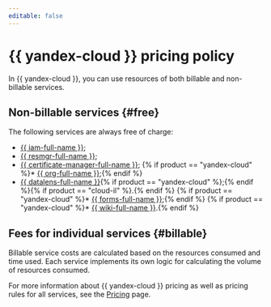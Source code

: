 ```yaml
---
editable: false
---
```


# {{ yandex-cloud }} pricing policy

In {{ yandex-cloud }}, you can use resources of both billable and non-billable services.

## Non-billable services {#free}

The following services are always free of charge:
* [{{ iam-full-name }}](../iam/pricing.md);
* [{{ resmgr-full-name }}](../resource-manager/pricing.md);
* [{{ certificate-manager-full-name }}](../certificate-manager/pricing.md);
{% if product == "yandex-cloud" %}* [{{ org-full-name }}](../organization/pricing.md);{% endif %}
* [{{ datalens-full-name }}](../datalens/pricing.md){% if product == "yandex-cloud" %};{% endif %}{% if product == "cloud-il" %}.{% endif %}
{% if product == "yandex-cloud" %}* [{{ forms-full-name }}](../forms/pricing.md);{% endif %}
{% if product == "yandex-cloud" %}* [{{ wiki-full-name }}](../wiki/pricing.md).{% endif %}

## Fees for individual services {#billable}

Billable service costs are calculated based on the resources consumed and time used. Each service implements its own logic for calculating the volume of resources consumed.

For more information about {{ yandex-cloud }} pricing as well as pricing rules for all services, see the [Pricing](https://cloud.yandex.ru/prices) page.
